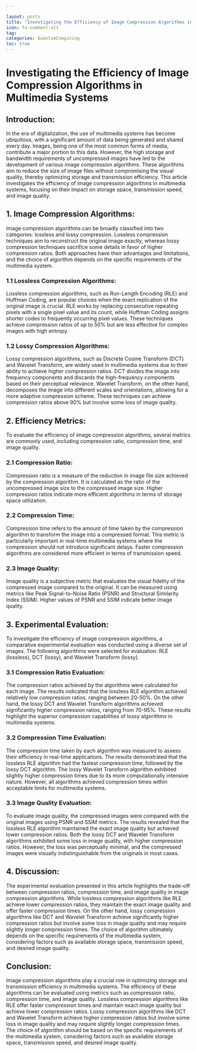 ```yaml
---

layout: posts
title: "Investigating the Efficiency of Image Compression Algorithms in Multimedia Systems"
icon: fa-comment-alt
tag:      
categories: QuantumComputing
toc: true
---
```




# Investigating the Efficiency of Image Compression Algorithms in Multimedia Systems

## Introduction:
In the era of digitalization, the use of multimedia systems has become ubiquitous, with a significant amount of data being generated and shared every day. Images, being one of the most common forms of media, contribute a major portion to this data. However, the high storage and bandwidth requirements of uncompressed images have led to the development of various image compression algorithms. These algorithms aim to reduce the size of image files without compromising the visual quality, thereby optimizing storage and transmission efficiency. This article investigates the efficiency of image compression algorithms in multimedia systems, focusing on their impact on storage space, transmission speed, and image quality.

## 1. Image Compression Algorithms:
Image compression algorithms can be broadly classified into two categories: lossless and lossy compression. Lossless compression techniques aim to reconstruct the original image exactly, whereas lossy compression techniques sacrifice some details in favor of higher compression ratios. Both approaches have their advantages and limitations, and the choice of algorithm depends on the specific requirements of the multimedia system.

### 1.1 Lossless Compression Algorithms:
Lossless compression algorithms, such as Run-Length Encoding (RLE) and Huffman Coding, are popular choices when the exact replication of the original image is crucial. RLE works by replacing consecutive repeating pixels with a single pixel value and its count, while Huffman Coding assigns shorter codes to frequently occurring pixel values. These techniques achieve compression ratios of up to 50% but are less effective for complex images with high entropy.

### 1.2 Lossy Compression Algorithms:
Lossy compression algorithms, such as Discrete Cosine Transform (DCT) and Wavelet Transform, are widely used in multimedia systems due to their ability to achieve higher compression ratios. DCT divides the image into frequency components and discards the high-frequency components based on their perceptual relevance. Wavelet Transform, on the other hand, decomposes the image into different scales and orientations, allowing for a more adaptive compression scheme. These techniques can achieve compression ratios above 90% but involve some loss of image quality.

## 2. Efficiency Metrics:
To evaluate the efficiency of image compression algorithms, several metrics are commonly used, including compression ratio, compression time, and image quality.

### 2.1 Compression Ratio:
Compression ratio is a measure of the reduction in image file size achieved by the compression algorithm. It is calculated as the ratio of the uncompressed image size to the compressed image size. Higher compression ratios indicate more efficient algorithms in terms of storage space utilization.

### 2.2 Compression Time:
Compression time refers to the amount of time taken by the compression algorithm to transform the image into a compressed format. This metric is particularly important in real-time multimedia systems where the compression should not introduce significant delays. Faster compression algorithms are considered more efficient in terms of transmission speed.

### 2.3 Image Quality:
Image quality is a subjective metric that evaluates the visual fidelity of the compressed image compared to the original. It can be measured using metrics like Peak Signal-to-Noise Ratio (PSNR) and Structural Similarity Index (SSIM). Higher values of PSNR and SSIM indicate better image quality.

## 3. Experimental Evaluation:
To investigate the efficiency of image compression algorithms, a comparative experimental evaluation was conducted using a diverse set of images. The following algorithms were selected for evaluation: RLE (lossless), DCT (lossy), and Wavelet Transform (lossy).

### 3.1 Compression Ratio Evaluation:
The compression ratios achieved by the algorithms were calculated for each image. The results indicated that the lossless RLE algorithm achieved relatively low compression ratios, ranging between 20-50%. On the other hand, the lossy DCT and Wavelet Transform algorithms achieved significantly higher compression ratios, ranging from 70-95%. These results highlight the superior compression capabilities of lossy algorithms in multimedia systems.

### 3.2 Compression Time Evaluation:
The compression time taken by each algorithm was measured to assess their efficiency in real-time applications. The results demonstrated that the lossless RLE algorithm had the fastest compression time, followed by the lossy DCT algorithm. The lossy Wavelet Transform algorithm exhibited slightly higher compression times due to its more computationally intensive nature. However, all algorithms achieved compression times within acceptable limits for multimedia systems.

### 3.3 Image Quality Evaluation:
To evaluate image quality, the compressed images were compared with the original images using PSNR and SSIM metrics. The results revealed that the lossless RLE algorithm maintained the exact image quality but achieved lower compression ratios. Both the lossy DCT and Wavelet Transform algorithms exhibited some loss in image quality, with higher compression ratios. However, the loss was perceptually minimal, and the compressed images were visually indistinguishable from the originals in most cases.

## 4. Discussion:
The experimental evaluation presented in this article highlights the trade-off between compression ratios, compression time, and image quality in image compression algorithms. While lossless compression algorithms like RLE achieve lower compression ratios, they maintain the exact image quality and offer faster compression times. On the other hand, lossy compression algorithms like DCT and Wavelet Transform achieve significantly higher compression ratios but involve some loss in image quality and may require slightly longer compression times. The choice of algorithm ultimately depends on the specific requirements of the multimedia system, considering factors such as available storage space, transmission speed, and desired image quality.

## Conclusion:
Image compression algorithms play a crucial role in optimizing storage and transmission efficiency in multimedia systems. The efficiency of these algorithms can be evaluated using metrics such as compression ratio, compression time, and image quality. Lossless compression algorithms like RLE offer faster compression times and maintain exact image quality but achieve lower compression ratios. Lossy compression algorithms like DCT and Wavelet Transform achieve higher compression ratios but involve some loss in image quality and may require slightly longer compression times. The choice of algorithm should be based on the specific requirements of the multimedia system, considering factors such as available storage space, transmission speed, and desired image quality.